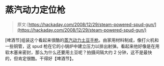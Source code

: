 # 蒸汽动力定位枪

> 原文:[https://hackaday.com/2008/12/29/steam-powered-spud-gun/](https://hackaday.com/2008/12/29/steam-powered-spud-gun/)

[啤酒节]组装这个看起来很酷的[蒸汽动力土豆手枪](http://www.instructables.com/id/Steam_Powered_Potato_Pistol_10/)。由家用材料制成，像打火机和一些铜管，这 spud 枪在它的小锅炉中建立压力以排出射弹。看起来他好像是在用软木塞来密封，那么为什么还要用土豆呢？拍摄间隔大约 2 分钟，这不是最快的，但肯定很酷。干得好【啤酒节】。